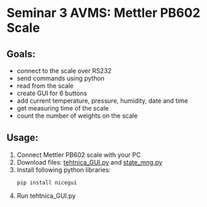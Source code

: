 # Seminar 3 AVMS: Mettler PB602 Scale

## Goals: 
- connect to the scale over RS232
- send commands using python
- read from the scale
- create GUI for 6 buttons
- add current temperature, pressure, humidity, date and time
- get measuring time of the scale
- count the number of weights on the scale

## Usage:
1. Connect Mettler PB602 scale with your PC
2. Download files: [tehtnica_GUI.py](tehtnica_GUI.py) and [state_mng.py](state_mng.py)
3. Install following python libraries:
   ```terminal
   pip install nicegui
4. Run tehtnica_GUI.py
